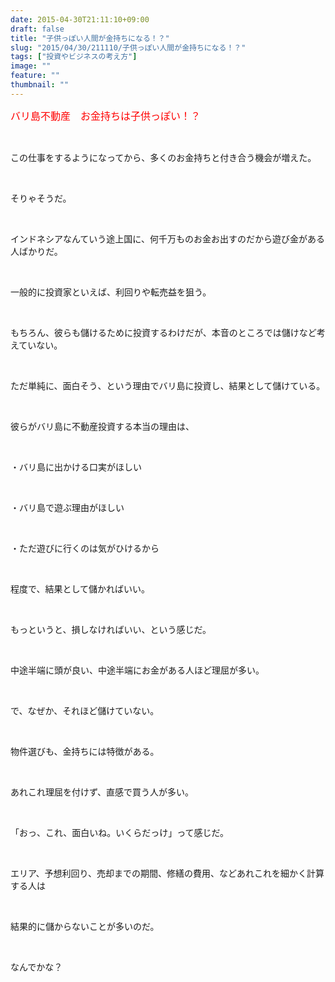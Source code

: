 ```yaml
---
date: 2015-04-30T21:11:10+09:00
draft: false
title: "子供っぽい人間が金持ちになる！？"
slug: "2015/04/30/211110/子供っぽい人間が金持ちになる！？"
tags: ["投資やビジネスの考え方"]
image: ""
feature: ""
thumbnail: ""
---
```

<p><font color="#ff0000" size="3">バリ島不動産　お金持ちは子供っぽい！？</font></p><br/><p>この仕事をするようになってから、多くのお金持ちと付き合う機会が増えた。</p><br/><p>そりゃそうだ。</p><br/><p>インドネシアなんていう途上国に、何千万ものお金お出すのだから遊び金がある人ばかりだ。</p><br/><p>一般的に投資家といえば、利回りや転売益を狙う。</p><br/><p>もちろん、彼らも儲けるために投資するわけだが、本音のところでは儲けなど考えていない。</p><br/><p>ただ単純に、面白そう、という理由でバリ島に投資し、結果として儲けている。</p><br/><p>彼らがバリ島に不動産投資する本当の理由は、</p><br/><p>・バリ島に出かける口実がほしい</p><br/><p>・バリ島で遊ぶ理由がほしい</p><br/><p>・ただ遊びに行くのは気がひけるから</p><br/><p>程度で、結果として儲かればいい。</p><br/><p>もっというと、損しなければいい、という感じだ。</p><br/><p>中途半端に頭が良い、中途半端にお金がある人ほど理屈が多い。</p><br/><p>で、なぜか、それほど儲けていない。</p><br/><p>物件選びも、金持ちには特徴がある。</p><br/><p>あれこれ理屈を付けず、直感で買う人が多い。</p><br/><p>「おっ、これ、面白いね。いくらだっけ」って感じだ。</p><br/><p>エリア、予想利回り、売却までの期間、修繕の費用、などあれこれを細かく計算する人は</p><br/><p>結果的に儲からないことが多いのだ。</p><br/><p>なんでかな？</p><br/><br/><br/><br/>


